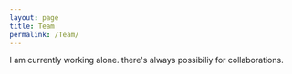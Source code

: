 ```yaml
---
layout: page
title: Team
permalink: /Team/
---
```

I am currently working alone. there's always possibiliy for collaborations.
